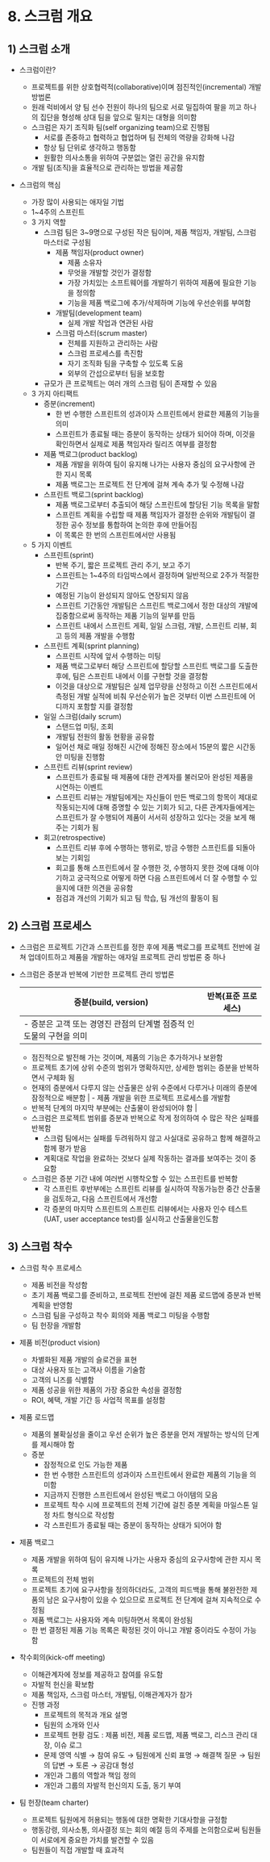 # 8. 스크럼 개요

## 1) 스크럼 소개

- 스크럼이란?
    - 프로젝트를 위한 상호협력적(collaborative)이며 점진적인(incremental) 개발 방법론
    - 원래 럭비에서 양 팀 선수 전원이 하나의 팀으로 서로 밀집하여 팔을 끼고 하나의 집단을 형성해 상대 팀을 앞으로 밀치는 대형을 의미함
    - 스크럼은 자기 조직화 팀(self organizing team)으로 진행됨
        - 서로를 존중하고 협력하고 협업하며 팀 전체의 역량을 강화해 나감
        - 항상 팀 단위로 생각하고 행동함
        - 원활한 의사소통을 위하여 구분없는 열린 공간을 유지함
    - 개발 팀(조직)을 효율적으로 관리하는 방법을 제공함
    
- 스크럼의 핵심
    - 가장 많이 사용되는 애자일 기법
    - 1~4주의 스프린트
    - 3 가지 역할
        - 스크럼 팀은 3~9명으로 구성된 작은 팀이며, 제품 책임자, 개발팀, 스크럼 마스터로 구성됨
            - 제품 책임자(product owner)
                - 제품 소유자
                - 무엇을 개발할 것인가 결정함
                - 가장 가치있는 소프트웨어를 개발하기 위하여 제품에 필요한 기능을 정의함
                - 기능을 제품 백로그에 추가/삭제하며 기능에 우선순위를 부여함
            - 개발팀(development team)
                - 실제 개발 작업과 연관된 사람
            - 스크럼 마스터(scrum master)
                - 전체를 지원하고 관리하는 사람
                - 스크럼 프로세스를 촉진함
                - 자기 조직화 팀을 구축할 수 있도록 도움
                - 외부의 간섭으로부터 팀을 보호함
        - 규모가 큰 프로젝트는 여러 개의 스크럼 팀이 존재할 수 있음
    - 3 가지 아티팩트
        - 증분(increment)
            - 한 번 수행한 스프린트의 성과이자 스프린트에서 완료한 제품의 기능을 의미
            - 스프린트가 종료될 때는 증분이 동작하는 상태가 되어야 하며, 이것을 확인하면서 실제로 제품 책임자라 릴리즈 여부를 결정함
        - 제품 백로그(product backlog)
            - 제품 개발을 위하여 팀이 유지해 나가는 사용자 중심의 요구사항에 관한 지시 목록
            - 제품 백로그는 프로젝트 전 단계에 걸쳐 계속 추가 및 수정해 나감
        - 스프린트 백로그(sprint backlog)
            - 제품 백로그로부터 추출되어 해당 스프린트에 할당된 기능 목록을 말함
            - 스프린트 계획을 수립할 때 제품 책임자가 결정한 순위와 개발팀이 결정한 공수 정보를 통합하여 논의한 후에 만들어짐
            - 이 목록은 한 번의 스프린트에서만 사용됨
    - 5 가지 이벤트
        - 스프린트(sprint)
            - 반복 주기, 짧은 프로젝트 관리 주기, 보고 주기
            - 스프린트는 1~4주의 타임박스에서 결정하며 일반적으로 2주가 적절한 기간
            - 예정된 기능이 완성되지 않아도 연장되지 않음
            - 스프린트 기간동안 개발팀은 스프린트 백로그에서 정한 대상의 개발에 집중함으로써 동작하는 제품 기능의 일부를 만듬
            - 스프린트 내에서 스프린트 게획, 일일 스크럼, 개발, 스프린트 리뷰, 회고 등의 제품 개발을 수행함
        - 스프린트 계획(sprint planning)
            - 스프린트 시작에 앞서 수행하는 미팅
            - 제품 백로그로부터 해당 스프린트에 할당할 스프린트 백로그를 도출한 후에, 팀은 스프린트 내에서 이를 구현할 것을 결정함
            - 이것을 대상으로 개발팀은 실제 업무량을 산정하고 이전 스프린트에서 측정된 개발 실적에 비춰 우선순위가 높은 것부터 이번 스프린트에 어디까지 포함할 지를 결정함
        - 일일 스크럼(daily scrum)
            - 스탠드업 미팅, 조회
            - 개발팀 전원의 활동 현황을 공유함
            - 일어선 채로 매일 정해진 시간에 정해진 장소에서 15분의 짧은 시간동안 미팅을 진행함
        - 스프린트 리뷰(sprint review)
            - 스프린트가 종료될 때 제품에 대한 관계자를 불러모아 완성된 제품을 시연하는 이벤트
            - 스프린트 리뷰는 개발팀에게는 자신들이 만든 백로그의 항목이 제대로 작동되는지에 대해 증명할 수 있는 기회가 되고, 다른 관계자들에게는 스프린트가 잘 수행되어 제품이 서서히 성장하고 있다는 것을 보게 해주는 기회가 됨
        - 회고(retrospective)
            - 스프린트 리뷰 후에 수행하는 행위로, 방금 수행한 스프린트를 되돌아보는 기회임
            - 회고를 통해 스프린트에서 잘 수행한 것, 수행하지 못한 것에 대해 이야기하고 궁극적으로 어떻게 하면 다음 스프린트에서 더 잘 수행할 수 있을지에 대한 의견을 공유함
            - 점검과 개선의 기회가 되고 팀 학습, 팀 개선의 활동이 됨

## 2) 스크럼 프로세스

- 스크럼은 프로젝트 기간과 스프린트를 정한 후에 제품 백로그를 프로젝트 전반에 걸쳐 업데이트하고 제품을 개발하는 애자일 프로젝트 관리 방법론 중 하나

- 스크럼은 증분과 반복에 기반한 프로젝트 관리 방법론
    
    
    | 증분(build, version) | 반복(표준 프로세스) |
    | --- | --- |
    | - 증분은 고객 또는 경영진 관점의 단계별 점증적 인도물의 구현을 의미
    - 점진적으로 발전해 가는 것이며, 제품의 기능은 추가하거나 보완함
    - 프로젝트 초기에 상위 수준의 범위가 명확하지만, 상세한 범위는 증분을 반복하면서 구체화 됨
    - 현재의 증분에서 다루지 않는 산출물은 상위 수준에서 다루거나 미래의 증분에 잠정적으로 배분함  | - 제품 개발을 위한 프로젝트 프로세스를 개발함
    - 반복적 단계의 마지막 부분에는 산출물이 완성되어야 함 |
    - 스크럼은 프로젝트 범위를 증분과 반복으로 작게 정의하여 수 많은 작은 실패를 반복함
        - 스크럼 팀에서는 실패를 두려워하지 않고 사실대로 공유하고 함께 해결하고 함께 평가 받음
        - 계획대로 작업을 완료하는 것보다 실제 작동하는 결과를 보여주는 것이 중요함
    - 스크럼은 증분 기간 내에 여러번 시행착오할 수 있는 스프린트를 반복함
        - 각 스프린트 후반부에는 스프린트 리뷰를 실시하여 작동가능한 중간 산출물을 검토하고, 다음 스프린트에서 개선함
        - 각 증분의 마지막 스프린트의 스프린트 리뷰에서는 사용자 인수 테스트(UAT, user acceptance test)를 실시하고 산출물을인도함
        

## 3) 스크럼 착수

- 스크럼 착수 프로세스
    - 제품 비전을 작성함
    - 초기 제품 백로그를 준비하고, 프로젝트 전반에 걸친 제품 로드맵에 증분과 반복 계획을 반영함
    - 스크럼 팀을 구성하고 착수 회의와 제품 백로그 미팅을 수행함
    - 팀 헌장을 개발함
    
- 제품 비전(product vision)
    - 차별화된 제품 개발의 슬로건을 표현
    - 대상 사용자 또는 고객사 이름을 기술함
    - 고객의 니즈를 식별함
    - 제품 성공을 위한 제품의 가장 중요한 속성을 결정함
    - ROI, 혜택, 개발 기간 등 사업적 목표를 설정함
    
- 제품 로드맵
    - 제품의 불확실성을 줄이고 우선 순위가 높은 증분을 먼저 개발하는 방식의 단계를 제시해야 함
    - 증분
        - 잠정적으로 인도 가능한 제품
        - 한 번 수행한 스프린트의 성과이자 스프린트에서 완료한 제품의 기능을 의미함
        - 지금까지 진행한 스프린트에서 완성된 백로그 아이템의 모음
        - 프로젝트 착수 시에 프로젝트의 전체 기간에 걸친 증분 계획을 마일스톤 일정 차트 형식으로 작성함
        - 각 스프린트가 종료될 때는 증분이 동작하는 상태가 되어야 함
        
- 제품 백로그
    - 제품 개발을 위하여 팀이 유지해 나가는 사용자 중심의 요구사항에 관한 지시 목록
    - 프로젝트의 전체 범위
    - 프로젝트 초기에 요구사항을 정의하더라도, 고객의 피드백을 통해 불완전한 제품의 남은 요구사항이 있을 수 있으므로 프로젝트 전 단계에 걸쳐 지속적으로 수정됨
    - 제품 백로그는 사용자와 계속 미팅하면서 목록이 완성됨
    - 한 번 결정된 제품 기능 목록은 확정된 것이 아니고 개발 중이라도 수정이 가능함
    
- 착수회의(kick-off meeting)
    - 이해관계자에 정보를 제공하고 참여를 유도함
    - 자발적 헌신을 확보함
    - 제품 책임자, 스크럼 마스터, 개발팀, 이해관계자가 참가
    - 진행 과정
        - 프로젝트의 목적과 개요 설명
        - 팀원의 소개와 인사
        - 프로젝트 현황 검도 : 제품 비전, 제품 로드맵, 제품 백로그, 리스크 관리 대장, 이슈 로그
        - 문제 영역 식별 → 참여 유도 → 팀원에게 신뢰 표명 → 해결책 질문 → 팀원의 답변 → 토론 → 공감대 형성
        - 개인과 그룹의 역할과 책임 정의
        - 개인과 그룹의 자발적 헌신의지 도출, 동기 부여
        
- 팀 헌장(team charter)
    - 프로젝트 팀원에게 허용되는 행동에 대한 명확한 기대사항을 규정함
    - 행동강령, 의사소통, 의사결정 또는 회의 예절 등의 주제를 논의함으로써 팀원들이 서로에게 중요한 가치를 발견할 수 있음
    - 팀원들이 직접 개발할 때 효과적